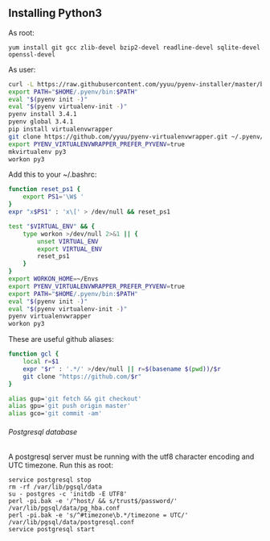 Installing Python3
---

As root:

`yum install git gcc zlib-devel bzip2-devel readline-devel sqlite-devel openssl-devel`

As user:
```bash
curl -L https://raw.githubusercontent.com/yyuu/pyenv-installer/master/bin/pyenv-installer | bash
export PATH="$HOME/.pyenv/bin:$PATH"
eval "$(pyenv init -)"
eval "$(pyenv virtualenv-init -)"
pyenv install 3.4.1
pyenv global 3.4.1
pip install virtualenvwrapper
git clone https://github.com/yyuu/pyenv-virtualenvwrapper.git ~/.pyenv/plugins/pyenv-virtualenvwrapper
export PYENV_VIRTUALENVWRAPPER_PREFER_PYVENV=true
mkvirtualenv py3
workon py3
```

Add this to your ~/.bashrc:

```bash
function reset_ps1 {
    export PS1='\W$ '
}
expr "x$PS1" : 'x\[' > /dev/null && reset_ps1

test "$VIRTUAL_ENV" && {
    type workon >/dev/null 2>&1 || {
        unset VIRTUAL_ENV
	    export VIRTUAL_ENV
	    reset_ps1
    }
}
export WORKON_HOME=~/Envs
export PYENV_VIRTUALENVWRAPPER_PREFER_PYVENV=true
export PATH="$HOME/.pyenv/bin:$PATH"
eval "$(pyenv init -)"
eval "$(pyenv virtualenv-init -)"
pyenv virtualenvwrapper
workon py3
```

These are useful github aliases:

```bash
function gcl {
    local r=$1
    expr "$r" : '.*/' >/dev/null || r=$(basename $(pwd))/$r
    git clone "https://github.com/$r"
}

alias gup='git fetch && git checkout'
alias gpu='git push origin master'
alias gco='git commit -am'
```

###### Postgresql database

A postgresql server must be running with the utf8 character
encoding and UTC timezone.  Run this as root:

```
service postgresql stop
rm -rf /var/lib/pgsql/data
su - postgres -c 'initdb -E UTF8'
perl -pi.bak -e '/^host/ && s/trust$/password/' /var/lib/pgsql/data/pg_hba.conf
perl -pi.bak -e 's/^#timezone\b.*/timezone = UTC/' /var/lib/pgsql/data/postgresql.conf
service postgresql start
```
